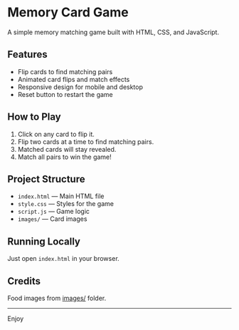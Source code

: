 # Memory Card Game

A simple memory matching game built with HTML, CSS, and JavaScript.

## Features

- Flip cards to find matching pairs
- Animated card flips and match effects
- Responsive design for mobile and desktop
- Reset button to restart the game

## How to Play

1. Click on any card to flip it.
2. Flip two cards at a time to find matching pairs.
3. Matched cards will stay revealed.
4. Match all pairs to win the game!

## Project Structure

- `index.html` — Main HTML file
- `style.css` — Styles for the game
- `script.js` — Game logic
- `images/` — Card images

## Running Locally

Just open `index.html` in your browser.

## Credits

Food images from [images/](images/) folder.

---

Enjoy